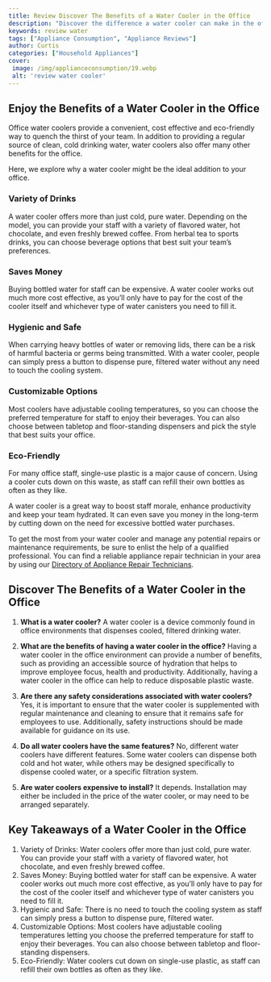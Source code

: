 ```yaml
---
title: Review Discover The Benefits of a Water Cooler in the Office
description: "Discover the difference a water cooler can make in the office by reading this comprehensive review Learn how an office water cooler can benefit your team from improved productivity to healthier hydration"
keywords: review water
tags: ["Appliance Consumption", "Appliance Reviews"]
author: Curtis
categories: ["Household Appliances"]
cover: 
 image: /img/applianceconsumption/19.webp
 alt: 'review water cooler'
---
```

## Enjoy the Benefits of a Water Cooler in the Office

Office water coolers provide a convenient, cost effective and eco-friendly way to quench the thirst of your team. In addition to providing a regular source of clean, cold drinking water, water coolers also offer many other benefits for the office.

Here, we explore why a water cooler might be the ideal addition to your office.

### Variety of Drinks

A water cooler offers more than just cold, pure water. Depending on the model, you can provide your staff with a variety of flavored water, hot chocolate, and even freshly brewed coffee. From herbal tea to sports drinks, you can choose beverage options that best suit your team’s preferences.

### Saves Money

Buying bottled water for staff can be expensive. A water cooler works out much more cost effective, as you’ll only have to pay for the cost of the cooler itself and whichever type of water canisters you need to fill it.

### Hygienic and Safe

When carrying heavy bottles of water or removing lids, there can be a risk of harmful bacteria or germs being transmitted. With a water cooler, people can simply press a button to dispense pure, filtered water without any need to touch the cooling system.

### Customizable Options

Most coolers have adjustable cooling temperatures, so you can choose the preferred temperature for staff to enjoy their beverages. You can also choose between tabletop and floor-standing dispensers and pick the style that best suits your office.

### Eco-Friendly

For many office staff, single-use plastic is a major cause of concern. Using a cooler cuts down on this waste, as staff can refill their own bottles as often as they like.

A water cooler is a great way to boost staff morale, enhance productivity and keep your team hydrated. It can even save you money in the long-term by cutting down on the need for excessive bottled water purchases. 

To get the most from your water cooler and manage any potential repairs or maintenance requirements, be sure to enlist the help of a qualified professional. You can find a reliable appliance repair technician in your area by using our [Directory of Appliance Repair Technicians](./pages/appliance-repair-technicians).

## Discover The Benefits of a Water Cooler in the Office

1. **What is a water cooler?** 
A water cooler is a device commonly found in office environments that dispenses cooled, filtered drinking water.
 
2. **What are the benefits of having a water cooler in the office?** 
Having a water cooler in the office environment can provide a number of benefits, such as providing an accessible source of hydration that helps to improve employee focus, health and productivity. Additionally, having a water cooler in the office can help to reduce disposable plastic waste.

3. **Are there any safety considerations associated with water coolers?** 
Yes, it is important to ensure that the water cooler is supplemented with regular maintenance and cleaning to ensure that it remains safe for employees to use. Additionally, safety instructions should be made available for guidance on its use. 

4. **Do all water coolers have the same features?** 
No, different water coolers have different features. Some water coolers can dispense both cold and hot water, while others may be designed specifically to dispense cooled water, or a specific filtration system.

5. **Are water coolers expensive to install?** 
It depends. Installation may either be included in the price of the water cooler, or may need to be arranged separately.

## Key Takeaways of a Water Cooler in the Office
1. Variety of Drinks: Water coolers offer more than just cold, pure water. You can provide your staff with a variety of flavored water, hot chocolate, and even freshly brewed coffee.
2. Saves Money: Buying bottled water for staff can be expensive. A water cooler works out much more cost effective, as you’ll only have to pay for the cost of the cooler itself and whichever type of water canisters you need to fill it.
3. Hygienic and Safe: There is no need to touch the cooling system as staff can simply press a button to dispense pure, filtered water.
4. Customizable Options: Most coolers have adjustable cooling temperatures letting you choose the preferred temperature for staff to enjoy their beverages. You can also choose between tabletop and floor-standing dispensers.
5. Eco-Friendly: Water coolers cut down on single-use plastic, as staff can refill their own bottles as often as they like.
